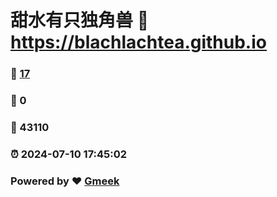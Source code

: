 # 甜水有只独角兽 :link: https://blachlachtea.github.io 
### :page_facing_up: [17](https://blachlachtea.github.io/tag.html) 
### :speech_balloon: 0 
### :hibiscus: 43110 
### :alarm_clock: 2024-07-10 17:45:02 
### Powered by :heart: [Gmeek](https://github.com/Meekdai/Gmeek)
